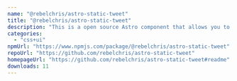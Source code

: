 ```yaml
---
name: "@rebelchris/astro-static-tweet"
title: "@rebelchris/astro-static-tweet"
description: "This is a open source Astro component that allows you to embed a Tweet as static HTML in your Astro site."
categories:
  - "css+ui"
npmUrl: "https://www.npmjs.com/package/@rebelchris/astro-static-tweet"
repoUrl: "https://github.com/rebelchris/astro-static-tweet"
homepageUrl: "https://github.com/rebelchris/astro-static-tweet#readme"
downloads: 11
---
```

